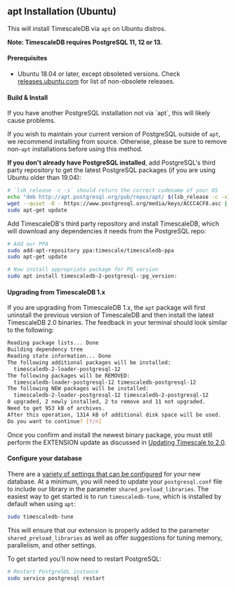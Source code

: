 ## apt Installation (Ubuntu) [](installation-apt-ubuntu)

This will install TimescaleDB via `apt` on Ubuntu distros.

**Note: TimescaleDB requires PostgreSQL 11, 12 or 13.**

#### Prerequisites

- Ubuntu 18.04 or later, except obsoleted versions.
Check [releases.ubuntu.com][ubuntu-releases] for list of
non-obsolete releases.

#### Build & Install

<highlight type="warning">
 If you have another PostgreSQL installation not via `apt`,
this will likely cause problems.

If you wish to maintain your current version of PostgreSQL outside
of `apt`, we recommend installing from source.  Otherwise, please be
sure to remove non-`apt` installations before using this method.
</highlight>

**If you don't already have PostgreSQL installed**, add PostgreSQL's third
party repository to get the latest PostgreSQL packages (if you are using Ubuntu older than 19.04):
```bash
# `lsb_release -c -s` should return the correct codename of your OS
echo "deb http://apt.postgresql.org/pub/repos/apt/ $(lsb_release -c -s)-pgdg main" | sudo tee /etc/apt/sources.list.d/pgdg.list
wget --quiet -O - https://www.postgresql.org/media/keys/ACCC4CF8.asc | sudo apt-key add -
sudo apt-get update
```

Add TimescaleDB's third party repository and install TimescaleDB,
which will download any dependencies it needs from the PostgreSQL repo:
```bash
# Add our PPA
sudo add-apt-repository ppa:timescale/timescaledb-ppa
sudo apt-get update

# Now install appropriate package for PG version
sudo apt install timescaledb-2-postgresql-:pg_version:
```

#### Upgrading from TimescaleDB 1.x
If you are upgrading from TimescaleDB 1.x, the `apt` package will first
uninstall the previous version of TimescaleDB and then install the latest TimescaleDB 2.0
binaries. The feedback in your terminal should look similar to the following:

```bash
Reading package lists... Done
Building dependency tree       
Reading state information... Done
The following additional packages will be installed:
  timescaledb-2-loader-postgresql-12
The following packages will be REMOVED:
  timescaledb-loader-postgresql-12 timescaledb-postgresql-12
The following NEW packages will be installed:
  timescaledb-2-loader-postgresql-12 timescaledb-2-postgresql-12
0 upgraded, 2 newly installed, 2 to remove and 11 not upgraded.
Need to get 953 kB of archives.
After this operation, 1314 kB of additional disk space will be used.
Do you want to continue? [Y/n]
```

Once you confirm and install the newest binary package, you must still perform the
EXTENSION update as discussed in [Updating Timescale to 2.0][update-tsdb-2].

#### Configure your database

There are a [variety of settings that can be configured][config] for your
new database. At a minimum, you will need to update your `postgresql.conf`
file to include our library in the parameter `shared_preload_libraries`.
The easiest way to get started is to run `timescaledb-tune`, which is
installed by default when using `apt`:
```bash
sudo timescaledb-tune
```

This will ensure that our extension is properly added to the parameter
`shared_preload_libraries` as well as offer suggestions for tuning memory,
parallelism, and other settings.

To get started you'll now need to restart PostgreSQL:
```bash
# Restart PostgreSQL instance
sudo service postgresql restart
```

[ubuntu-releases]: http://releases.ubuntu.com/
[config]: /administration/configuration/
[contact]: https://www.timescale.com/contact
[slack]: https://slack.timescale.com/
[multi-node-basic]: /how-to-guides/multi-node-setup/
[update-tsdb-2]: /how-to-guides/update-timescaledb/update-timescaledb-2/
